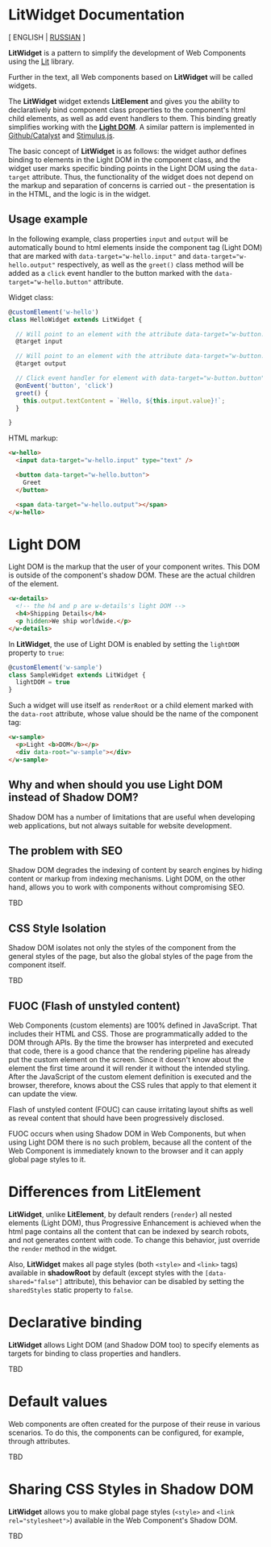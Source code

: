 
# LitWidget Documentation

[ ENGLISH | [RUSSIAN](./DOCUMENTATION.ru.md) ]

**LitWidget** is a pattern to simplify the development of Web Components using the [Lit](https://lit.dev/) library.

Further in the text, all Web components based on **LitWidget** will be called widgets.

The **LitWidget** widget extends **LitElement** and gives you the ability to declaratively bind component class properties to the component's html child elements, as well as add event handlers to them. This binding greatly simplifies working with the **[Light DOM](#light-dom)**. A similar pattern is implemented in [Github/Catalyst](https://catalyst.rocks/) and [Stimulus.js](https://stimulus.hotwired.dev/).

The basic concept of **LitWidget** is as follows: the widget author defines binding to elements in the Light DOM in the component class, and the widget user marks specific binding points in the Light DOM using the `data-target` attribute. Thus, the functionality of the widget does not depend on the markup and separation of concerns is carried out - the presentation is in the HTML, and the logic is in the widget.


## Usage example

In the following example, class properties `input` and `output` will be automatically bound to html elements inside the component tag (Light DOM) that are marked with `data-target="w-hello.input"` and `data-target="w-hello.output"` respectively, as well as the `greet()` class method will be added as a `click` event handler to the button marked with the `data-target="w-hello.button"` attribute.

Widget class:
```js
@customElement('w-hello')
class HelloWidget extends LitWidget {

  // Will point to an element with the attribute data-target="w-button.input"
  @target input

  // Will point to an element with the attribute data-target="w-button.output"
  @target output

  // Click event handler for element with data-target="w-button.button" attribute
  @onEvent('button', 'click')
  greet() {
    this.output.textContent = `Hello, ${this.input.value}!`;
  }

}
```

HTML markup:
```html
<w-hello>
  <input data-target="w-hello.input" type="text" />

  <button data-target="w-hello.button">
    Greet
  </button>

  <span data-target="w-hello.output"></span>
</w-hello>
```

# Light DOM

Light DOM is the markup that the user of your component writes. This DOM is outside of the component's shadow DOM. These are the actual children of the element.
```html
<w-details>
  <!-- the h4 and p are w-details's light DOM -->
  <h4>Shipping Details</h4>
  <p hidden>We ship worldwide.</p>
</w-details>
```

In **LitWidget**, the use of Light DOM is enabled by setting the `lightDOM` property to `true`:
```js
@customElement('w-sample')
class SampleWidget extends LitWidget {
  lightDOM = true
}
```
Such a widget will use itself as `renderRoot` or a child element marked with the `data-root` attribute, whose value should be the name of the component tag:
```html
<w-sample>
  <p>Light <b>DOM</b></p>
  <div data-root="w-sample"></div>
</w-sample>
```


## Why and when should you use Light DOM instead of Shadow DOM?

Shadow DOM has a number of limitations that are useful when developing web applications, but not always suitable for website development.

## The problem with SEO

Shadow DOM degrades the indexing of content by search engines by hiding content or markup from indexing mechanisms. Light DOM, on the other hand, allows you to work with components without compromising SEO.

TBD


## CSS Style Isolation

Shadow DOM isolates not only the styles of the component from the general styles of the page, but also the global styles of the page from the component itself.

TBD


## FUOC (Flash of unstyled content)

Web Components (custom elements) are 100% defined in JavaScript. That includes their HTML and CSS. Those are programmatically added to the DOM through APIs. By the time the browser has interpreted and executed that code, there is a good chance that the rendering pipeline has already put the custom element on the screen. Since it doesn't know about the element the first time around it will render it without the intended styling. After the JavaScript of the custom element definition is executed and the browser, therefore, knows about the CSS rules that apply to that element it can update the view.

Flash of unstyled content (FOUC) can cause irritating layout shifts as well as reveal content that should have been progressively disclosed.

FUOC occurs when using Shadow DOM in Web Components, but when using Light DOM there is no such problem, because all the content of the Web Component is immediately known to the browser and it can apply global page styles to it.


# Differences from LitElement

**LitWidget**, unlike **LitElement**, by default renders (`render`) all nested elements (Light DOM), thus Progressive Enhancement is achieved when the html page contains all the content that can be indexed by search robots, and not generates content with code. To change this behavior, just override the `render` method in the widget.

Also, **LitWidget** makes all page styles (both `<style>` and `<link>` tags) available in **shadowRoot** by default (except styles with the `[data-shared="false"]` attribute), this behavior can be disabled by setting the `sharedStyles` static property to `false`.

# Declarative binding

**LitWidget** allows Light DOM (and Shadow DOM too) to specify elements as targets for binding to class properties and handlers.

TBD


# Default values

Web components are often created for the purpose of their reuse in various scenarios. To do this, the components can be configured, for example, through attributes.

TBD


# Sharing CSS Styles in Shadow DOM

**LitWidget** allows you to make global page styles (`<style>` and `<link rel="stylesheet">`) available in the Web Component's Shadow DOM.

TBD
